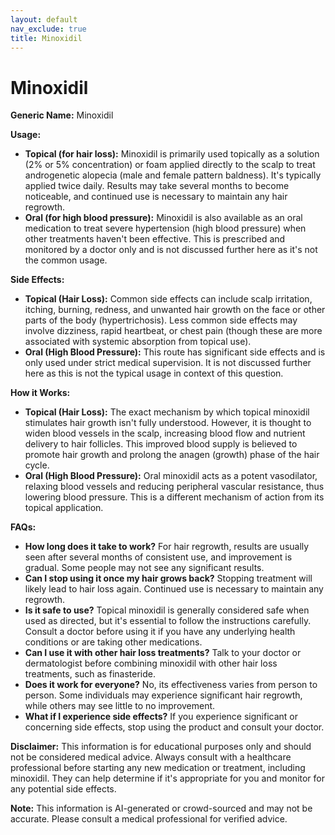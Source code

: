 ```yaml
---
layout: default
nav_exclude: true
title: Minoxidil
---
```


# Minoxidil

**Generic Name:** Minoxidil

**Usage:**

* **Topical (for hair loss):**  Minoxidil is primarily used topically as a solution (2% or 5% concentration) or foam applied directly to the scalp to treat androgenetic alopecia (male and female pattern baldness).  It's typically applied twice daily.  Results may take several months to become noticeable, and continued use is necessary to maintain any hair regrowth.
* **Oral (for high blood pressure):** Minoxidil is also available as an oral medication to treat severe hypertension (high blood pressure) when other treatments haven't been effective. This is prescribed and monitored by a doctor only and is not discussed further here as it's not the common usage.


**Side Effects:**

* **Topical (Hair Loss):** Common side effects can include scalp irritation, itching, burning, redness, and unwanted hair growth on the face or other parts of the body (hypertrichosis).  Less common side effects may involve dizziness, rapid heartbeat, or chest pain (though these are more associated with systemic absorption from topical use).
* **Oral (High Blood Pressure):**  This route has significant side effects and is only used under strict medical supervision.  It is not discussed further here as this is not the typical usage in context of this question.

**How it Works:**

* **Topical (Hair Loss):** The exact mechanism by which topical minoxidil stimulates hair growth isn't fully understood.  However, it is thought to widen blood vessels in the scalp, increasing blood flow and nutrient delivery to hair follicles.  This improved blood supply is believed to promote hair growth and prolong the anagen (growth) phase of the hair cycle.
* **Oral (High Blood Pressure):**  Oral minoxidil acts as a potent vasodilator, relaxing blood vessels and reducing peripheral vascular resistance, thus lowering blood pressure. This is a different mechanism of action from its topical application.


**FAQs:**

* **How long does it take to work?**  For hair regrowth, results are usually seen after several months of consistent use, and improvement is gradual.  Some people may not see any significant results.
* **Can I stop using it once my hair grows back?**  Stopping treatment will likely lead to hair loss again. Continued use is necessary to maintain any regrowth.
* **Is it safe to use?** Topical minoxidil is generally considered safe when used as directed, but it's essential to follow the instructions carefully.  Consult a doctor before using it if you have any underlying health conditions or are taking other medications.
* **Can I use it with other hair loss treatments?**  Talk to your doctor or dermatologist before combining minoxidil with other hair loss treatments, such as finasteride.
* **Does it work for everyone?** No, its effectiveness varies from person to person.  Some individuals may experience significant hair regrowth, while others may see little to no improvement.
* **What if I experience side effects?** If you experience significant or concerning side effects, stop using the product and consult your doctor.


**Disclaimer:** This information is for educational purposes only and should not be considered medical advice.  Always consult with a healthcare professional before starting any new medication or treatment, including minoxidil.  They can help determine if it's appropriate for you and monitor for any potential side effects.


**Note:** This information is AI-generated or crowd-sourced and may not be accurate. Please consult a medical professional for verified advice.